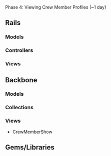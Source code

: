 Phase 4: Viewing Crew Member Profiles (~1 day)

## Rails
### Models

### Controllers

### Views

## Backbone
### Models

### Collections

### Views
* CrewMemberShow

## Gems/Libraries
